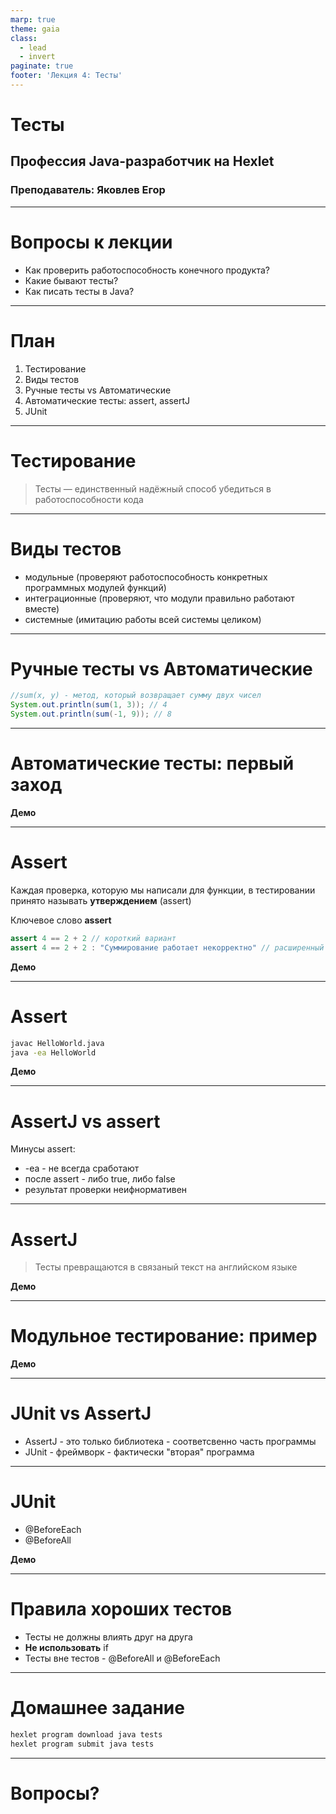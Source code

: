 ```yaml
---
marp: true
theme: gaia
class:
  - lead
  - invert
paginate: true
footer: 'Лекция 4: Тесты'
---
```


# Тесты
## Профессия Java-разработчик на Hexlet
### Преподаватель: Яковлев Егор
<!-- _color: white -->
<!-- _color: white -->

---

# Вопросы к лекции

* Как проверить работоспособность конечного продукта?
* Какие бывают тесты?
* Как писать тесты в Java?

---
# План

1. Тестирование
2. Виды тестов
3. Ручные тесты vs Автоматические
4. Автоматические тесты: assert, assertJ
5. JUnit

---

# Тестирование

> Тесты — единственный надёжный способ убедиться в работоспособности кода 

---

# Виды тестов

* модульные (проверяют работоспособность конкретных программных модулей функций)
* интеграционные (проверяют, что модули правильно работают вместе)
* системные (имитацию работы всей системы целиком)

---

# Ручные тесты vs Автоматические

```java
//sum(x, y) - метод, который возвращает сумму двух чисел
System.out.println(sum(1, 3)); // 4
System.out.println(sum(-1, 9)); // 8
```

---

# Автоматические тесты: первый заход


**Демо**

---

# Assert

Каждая проверка, которую мы написали для функции, в тестировании принято называть **утверждением** (assert)

Ключевое слово **assert**

```java
assert 4 == 2 + 2 // короткий вариант
assert 4 == 2 + 2 : "Суммирование работает некорректно" // расширенный вариант с текстом ошибки
```

**Демо**

---

# Assert

```bash
javac HelloWorld.java
java -ea HelloWorld
```

**Демо**

---

# AssertJ vs assert

Минусы assert:

* -ea - не всегда сработают
* после assert - либо true, либо false
* результат проверки неифнормативен

---

# AssertJ

> Тесты превращаются в связаный текст на английском языке

**Демо**

---

# Модульное тестирование: пример

**Демо**

---

# JUnit vs AssertJ

* AssertJ - это только библиотека - соответсвенно часть программы
* JUnit - фреймворк - фактически "вторая" программа

---

# JUnit

* @BeforeEach
* @BeforeAll

**Демо**

---

# Правила хороших тестов

* Тесты не должны влиять друг на друга
* **Не использовать** if
* Тесты вне тестов - @BeforeAll и @BeforeEach

---

# Домашнее задание
 
```bash
hexlet program download java tests
hexlet program submit java tests
```

---

# Вопросы?